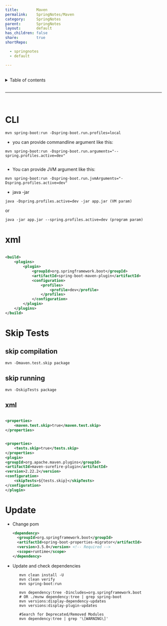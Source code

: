 ```yaml
---
title:        Maven
permalink:    SpringNotes/Maven
category:     SpringNotes
parent:       SpringNotes
layout:       default
has_children: false
share:        true
shortRepo:

  - springnotes
  - default

---
```


<br/>    

<details markdown="block">    
<summary>    
Table of contents    
</summary>    
{: .text-delta }    
1. TOC    
{:toc}    
</details>    

<br/>    

***    

<br/>    

# CLI

```shell    
mvn spring-boot:run -Dspring-boot.run.profiles=local    
```    

- you can provide commandline argument like this:

```shell    
mvn spring-boot:run -Dspring-boot.run.arguments="--spring.profiles.active=dev"    
    
```    

- You can provide JVM argument like this:

```shell    
mvn spring-boot:run -Dspring-boot.run.jvmArguments="-Dspring.profiles.active=dev"    
```    

- java -jar

```shell    
java -Dspring.profiles.active=dev -jar app.jar (VM param)    
```    

or

```shell    
java -jar app.jar --spring.profiles.active=dev (program param)    
```    

# xml

```xml    

<build>
    <plugins>
        <plugin>
            <groupId>org.springframework.boot</groupId>
            <artifactId>spring-boot-maven-plugin</artifactId>
            <configuration>
                <profiles>
                    <profile>dev</profile>
                </profiles>
            </configuration>
        </plugin>
    </plugins>
</build>    
```    

# Skip Tests

## skip compilation

 ```shell    
mvn -Dmaven.test.skip package    
```    

## skip running

```shell    
mvn -DskipTests package    
```    

## xml

```xml    

<properties>
    <maven.test.skip>true</maven.test.skip>
</properties>    
```    

```xml    

<properties>
    <tests.skip>true</tests.skip>
</properties>
<plugin>
<groupId>org.apache.maven.plugins</groupId>
<artifactId>maven-surefire-plugin</artifactId>
<version>2.22.2</version>
<configuration>
    <skipTests>${tests.skip}</skipTests>
</configuration>
</plugin>    
```

# Update

- Change pom
    ```xml
    <dependency>
      <groupId>org.springframework.boot</groupId>
      <artifactId>spring-boot-properties-migrator</artifactId>
      <version>3.5.0</version> <!-- Required -->
      <scope>runtime</scope>
    </dependency>
  ```

- Update and check dependencies
     ```shell
        mvn clean install -U
        mvn clean verify
        mvn spring-boot:run
      
        mvn dependency:tree -Dincludes=org.springframework.boot
        # OR ./mvnw dependency:tree | grep spring-boot
        mvn versions:display-dependency-updates
        mvn versions:display-plugin-updates
      
        #Search for Deprecated/Removed Modules
        mvn dependency:tree | grep '\[WARNING\]'
      
        
     ```
